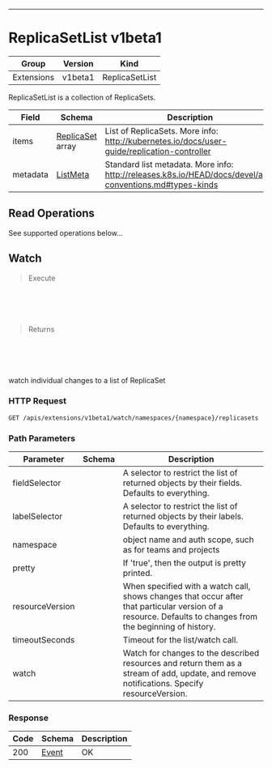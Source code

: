 

-----------
# ReplicaSetList v1beta1



Group        | Version     | Kind
------------ | ---------- | -----------
Extensions | v1beta1 | ReplicaSetList







ReplicaSetList is a collection of ReplicaSets.



Field        | Schema     | Description
------------ | ---------- | -----------
items | [ReplicaSet](#replicaset-v1beta1) array | List of ReplicaSets. More info: http://kubernetes.io/docs/user-guide/replication-controller
metadata | [ListMeta](#listmeta-unversioned) | Standard list metadata. More info: http://releases.k8s.io/HEAD/docs/devel/api-conventions.md#types-kinds





## <strong>Read Operations</strong>

See supported operations below...

## Watch

> Execute

```shell



```



```yaml



```

> Returns

```shell



```


```yaml



```



watch individual changes to a list of ReplicaSet

### HTTP Request

`GET /apis/extensions/v1beta1/watch/namespaces/{namespace}/replicasets`

### Path Parameters

Parameter    | Schema     | Description
------------ | ---------- | -----------
fieldSelector |  | A selector to restrict the list of returned objects by their fields. Defaults to everything.
labelSelector |  | A selector to restrict the list of returned objects by their labels. Defaults to everything.
namespace |  | object name and auth scope, such as for teams and projects
pretty |  | If 'true', then the output is pretty printed.
resourceVersion |  | When specified with a watch call, shows changes that occur after that particular version of a resource. Defaults to changes from the beginning of history.
timeoutSeconds |  | Timeout for the list/watch call.
watch |  | Watch for changes to the described resources and return them as a stream of add, update, and remove notifications. Specify resourceVersion.


### Response

Code         | Schema     | Description
------------ | ---------- | -----------
200 | [Event](#event-versioned) | OK




